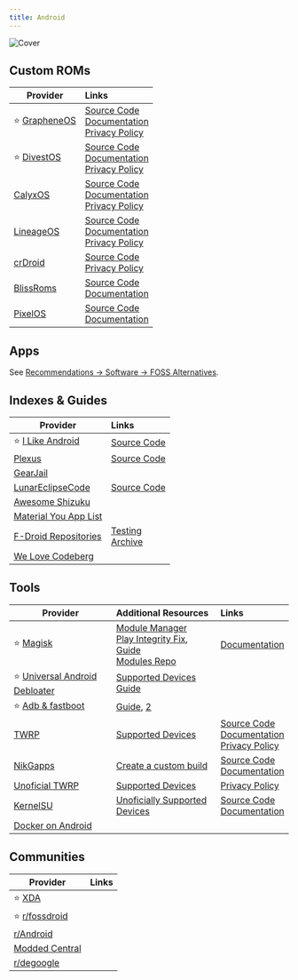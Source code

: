 ```yaml
---
title: Android
---
```


![Cover](/assets/covers/android.png)

## Custom ROMs

| Provider | Links |
| --- | :-- |
| :star: [GrapheneOS](https://grapheneos.org/) | [Source Code](https://grapheneos.org/source)<br/>[Documentation](https://grapheneos.org/features)<br/>[Privacy Policy](https://grapheneos.org/faq#privacy-policy)
| :star: [DivestOS](https://divestos.org/) | [Source Code](https://github.com/divested-mobile)<br/>[Documentation](https://divestos.org/index.php?page=faq)<br/>[Privacy Policy](https://divestos.org/index.php?page=privacy_policy)
| [CalyxOS](https://calyxos.org/) | [Source Code](https://gitlab.com/CalyxOS)<br/>[Documentation](https://calyxos.org/docs/)<br/>[Privacy Policy](https://calyxinstitute.org/legal/privacy-policy)
| [LineageOS](https://lineageos.org/) | [Source Code](https://github.com/lineageos)<br/>[Documentation](https://wiki.lineageos.org/)<br/>[Privacy Policy](https://lineageos.org/legal/)
| [crDroid](https://crdroid.net/) | [Source Code](https://github.com/crdroidandroid)<br/>[Privacy Policy](https://crdroid.net/legal)
| [BlissRoms](https://blissroms.org/) | [Source Code](https://github.com/BlissRoms)<br/>[Documentation](https://docs.blissroms.org/)
| [PixelOS](https://pixelos.net/) | [Source Code](https://github.com/PixelOS-AOSP)<br/>[Documentation](https://blog.pixelos.net/docs/faq)

## Apps
See [Recommendations -> Software -> FOSS Alternatives](/recommendations/software/foss-alternatives).

## Indexes & Guides

| Provider | Links |
| --- | :-- |
| :star: [I Like Android](https://i-like-android.github.io/) | [Source Code](https://github.com/I-Like-Android/i-like-android.github.io)
| [Plexus](https://plexus.techlore.tech/) | [Source Code](https://github.com/techlore/plexus)
| [GearJail](https://gearjail.neocities.org/)
| [LunarEclipseCode](https://lunareclipsecode.github.io/engrc-3500-team2/content/intro.html) | [Source Code](https://github.com/LunarEclipseCode/engrc-3500-team2)
| [Awesome Shizuku](https://github.com/timschneeb/awesome-shizuku)
| [Material You App List](https://github.com/nyas1/Material-You-app-list)
| [F-Droid Repositories](https://forum.f-droid.org/t/known-repositories/) | [Testing](https://forum.f-droid.org/t/testing-repositories/)<br/>[Archive](https://forum.f-droid.org/t/archive-repositories/)
| [We Love Codeberg](https://welove.codeberg.page/)

## Tools

| Provider | Additional Resources | Links |
| --- | :-- | :-- |
| :star: [Magisk](https://github.com/topjohnwu/Magisk) | [Module Manager](https://github.com/DerGoogler/MMRL)<br/>[Play Integrity Fix](https://xdaforums.com/t/module-play-integrity-fix-safetynet-fix.4607985/), [Guide](https://xdaforums.com/t/module-play-integrity-fix-safetynet-fix.4607985/page-177#post-89189572)<br/>[Modules Repo](https://www.androidacy.com/magisk-modules-repository/) | [Documentation](https://topjohnwu.github.io/Magisk/)
| :star: [Universal Android Debloater](https://github.com/Universal-Debloater-Alliance/universal-android-debloater-next-generation) | [Supported Devices](https://github.com/Universal-Debloater-Alliance/universal-android-debloater-next-generation/wiki#manufacturers-debloat-lists)<br/>[Guide](https://github.com/Universal-Debloater-Alliance/universal-android-debloater-next-generation/wiki/Getting-started)
| :star: [Adb & fastboot](https://developer.android.com/tools/releases/platform-tools) | [Guide](https://rentry.co/adb101), [2](https://www.xda-developers.com/install-adb-windows-macos-linux/)
| [TWRP](https://twrp.me/) | [Supported Devices](https://twrp.me/Devices/) | [Source Code](https://github.com/TeamWin)<br/>[Documentation](https://twrp.me/FAQ/)<br/>[Privacy Policy](https://twrp.me/terms/cookiepolicy.html)
| [NikGapps](https://nikgapps.com/) | [Create a custom build](https://github.com/nikgapps/config) | [Source Code](https://github.com/nikgapps)<br/>[Documentation](https://nikgapps.com/faqs)
| [Unoficial TWRP](https://unofficialtwrp.com/) | [Supported Devices](https://unofficialtwrp.com/devices/) | [Privacy Policy](https://unofficialtwrp.com/privacy-policy/)
| [KernelSU](https://kernelsu.org/) | [Unoficially Supported Devices](https://kernelsu.org/guide/unofficially-support-devices.html) | [Source Code](https://github.com/tiann/KernelSU)<br/>[Documentation](https://kernelsu.org/guide/what-is-kernelsu.html)
| [Docker on Android](https://gist.github.com/FreddieOliveira/efe850df7ff3951cb62d74bd770dce27)

## Communities

| Provider | Links |
| --- | :-- |
| :star: [XDA](https://xdaforums.com/)
| :star: [r/fossdroid](https://www.reddit.com/r/fossdroid/)
| [r/Android](https://www.reddit.com/r/Android/)
| [Modded Central](https://t.me/+ilCkWkm0e39hZTQ1)
| [r/degoogle](https://www.reddit.com/r/degoogle/)
